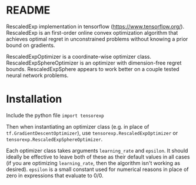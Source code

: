 # README #

RescaledExp implementation in tensorflow (https://www.tensorflow.org/). RescaledExp is an first-order online convex optimization algorithm that achieves optimal regret in unconstrained problems without knowing a prior bound on gradients.

RescaledExpOptimizer is a coordinate-wise optimizer class.
RescaledExpSphereOptimizer is an optimizer with dimension-free regret bounds.
RescaledExpSphere appears to work better on a couple tested neural network problems.

# Installation #
Include the python file
`import tensorexp`

Then when instantiating an optimizer class (e.g. in place of `tf.GradientDescentOptimizer`), use `tensorexp.RescaledExpOptimizer` or `tensorexp.RescaledExpSphereOptimizer`.

Each optimizer class takes arguments `learning_rate` and `epsilon`. It should ideally be effective to leave both of these as their default values in all cases (if you are optimizing `learning_rate`, then the algorithm isn't working as desired). `epsilon` is a small constant used for numerical reasons in place of zero in expressions that evaluate to 0/0.
